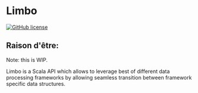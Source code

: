Limbo
=====

[![GitHub license](https://img.shields.io/github/license/ravwojdyla/limbo.svg)](./LICENSE)

## Raison d'être:

Note: this is WIP.

Limbo is a Scala API which allows to leverage best of different data processing frameworks by
allowing seamless transition between framework specific data structures.
